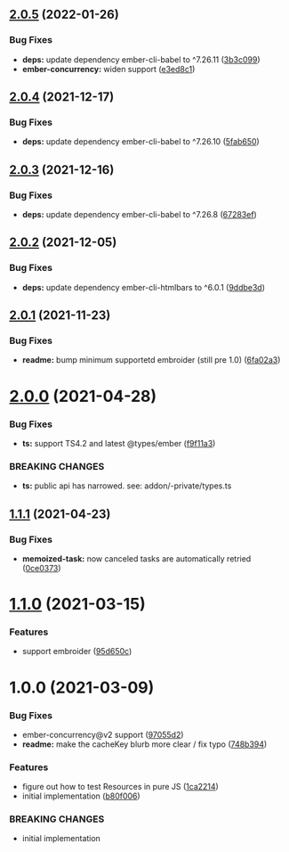 ## [2.0.5](https://github.com/CrowdStrike/ember-resource-tasks/compare/v2.0.4...v2.0.5) (2022-01-26)


### Bug Fixes

* **deps:** update dependency ember-cli-babel to ^7.26.11 ([3b3c099](https://github.com/CrowdStrike/ember-resource-tasks/commit/3b3c0995fe28d96421aa93f85825cd8e2a7c41a2))
* **ember-concurrency:** widen support ([e3ed8c1](https://github.com/CrowdStrike/ember-resource-tasks/commit/e3ed8c13c0eac62b746ed6a84f9dc17537bd074c))

## [2.0.4](https://github.com/CrowdStrike/ember-resource-tasks/compare/v2.0.3...v2.0.4) (2021-12-17)


### Bug Fixes

* **deps:** update dependency ember-cli-babel to ^7.26.10 ([5fab650](https://github.com/CrowdStrike/ember-resource-tasks/commit/5fab65062029fcc1559524e0b6e5a18a74b51a9d))

## [2.0.3](https://github.com/CrowdStrike/ember-resource-tasks/compare/v2.0.2...v2.0.3) (2021-12-16)


### Bug Fixes

* **deps:** update dependency ember-cli-babel to ^7.26.8 ([67283ef](https://github.com/CrowdStrike/ember-resource-tasks/commit/67283ef0896e56c5c4f9b3cd24d19b727ef43d45))

## [2.0.2](https://github.com/CrowdStrike/ember-resource-tasks/compare/v2.0.1...v2.0.2) (2021-12-05)


### Bug Fixes

* **deps:** update dependency ember-cli-htmlbars to ^6.0.1 ([9ddbe3d](https://github.com/CrowdStrike/ember-resource-tasks/commit/9ddbe3deb77ca55ade5b5ec42db57aaddb0d839a))

## [2.0.1](https://github.com/CrowdStrike/ember-resource-tasks/compare/v2.0.0...v2.0.1) (2021-11-23)


### Bug Fixes

* **readme:** bump minimum supportetd embroider (still pre 1.0) ([6fa02a3](https://github.com/CrowdStrike/ember-resource-tasks/commit/6fa02a3376ea59d23f10ee0359199776a05b397e))

# [2.0.0](https://github.com/CrowdStrike/ember-resource-tasks/compare/v1.1.1...v2.0.0) (2021-04-28)


### Bug Fixes

* **ts:** support TS4.2 and latest @types/ember ([f9f11a3](https://github.com/CrowdStrike/ember-resource-tasks/commit/f9f11a35662aa9c7461bd5f4bc8486f39e66022b))


### BREAKING CHANGES

* **ts:** public api has narrowed.
see: addon/-private/types.ts

## [1.1.1](https://github.com/CrowdStrike/ember-resource-tasks/compare/v1.1.0...v1.1.1) (2021-04-23)


### Bug Fixes

* **memoized-task:** now canceled tasks are automatically retried ([0ce0373](https://github.com/CrowdStrike/ember-resource-tasks/commit/0ce0373b90da7658de416f7c4dfa781f252cd266))

# [1.1.0](https://github.com/CrowdStrike/ember-resource-tasks/compare/v1.0.0...v1.1.0) (2021-03-15)


### Features

* support embroider ([95d650c](https://github.com/CrowdStrike/ember-resource-tasks/commit/95d650c9e181dfa5e3c27b1afbb75ed1a4602d14))

# 1.0.0 (2021-03-09)


### Bug Fixes

* ember-concurrency@v2 support ([97055d2](https://github.com/CrowdStrike/ember-resource-tasks/commit/97055d20488ce5312de8a995ce20312143349747))
* **readme:** make the cacheKey blurb more clear / fix typo ([748b394](https://github.com/CrowdStrike/ember-resource-tasks/commit/748b394294b892ae0392fefae8c1def26785673a))


### Features

* figure out how to test Resources in pure JS ([1ca2214](https://github.com/CrowdStrike/ember-resource-tasks/commit/1ca2214787d58e376b6c1e2727b7d4dc2393942a))
* initial implementation ([b80f006](https://github.com/CrowdStrike/ember-resource-tasks/commit/b80f006bc604af0f23f96f64ced78321d1fdcc70))


### BREAKING CHANGES

* initial implementation
